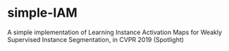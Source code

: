 # simple-IAM
A simple implementation of Learning Instance Activation Maps for Weakly Supervised Instance Segmentation, in CVPR 2019 (Spotlight)
